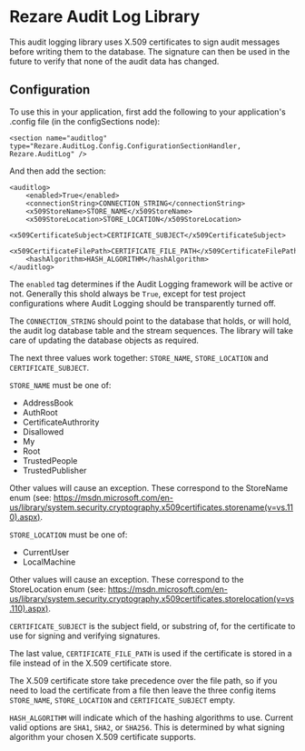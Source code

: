 ﻿# Rezare Audit Log Library

This audit logging library uses X.509 certificates to sign audit messages
before writing them to the database. The signature can then be used in the
future to verify that none of the audit data has changed.

## Configuration

To use this in your application, first add the following to your application's
.config file (in the configSections node):

```
<section name="auditlog" type="Rezare.AuditLog.Config.ConfigurationSectionHandler, Rezare.AuditLog" />
```

And then add the section:

```
<auditlog>
	<enabled>True</enabled>
	<connectionString>CONNECTION_STRING</connectionString>
	<x509StoreName>STORE_NAME</x509StoreName>
	<x509StoreLocation>STORE_LOCATION</x509StoreLocation>
	<x509CertificateSubject>CERTIFICATE_SUBJECT</x509CertificateSubject>
	<x509CertificateFilePath>CERTIFICATE_FILE_PATH</x509CertificateFilePath>
	<hashAlgorithm>HASH_ALGORITHM</hashAlgorithm>
</auditlog>
```

The `enabled` tag determines if the Audit Logging framework will be active
or not. Generally this shold always be `True`, except for test project
configurations where Audit Logging should be transparently turned off.

The `CONNECTION_STRING` should point to the database that holds, or will hold,
the audit log database table and the stream sequences. The library will take
care of updating the database objects as required.

The next three values work together: `STORE_NAME`, `STORE_LOCATION` and 
`CERTIFICATE_SUBJECT`.

`STORE_NAME` must be one of:

* AddressBook
* AuthRoot
* CertificateAuthrority
* Disallowed
* My
* Root
* TrustedPeople
* TrustedPublisher

Other values will cause an exception. These correspond to the StoreName enum
(see: https://msdn.microsoft.com/en-us/library/system.security.cryptography.x509certificates.storename(v=vs.110).aspx).

`STORE_LOCATION` must be one of:

* CurrentUser
* LocalMachine

Other values will cause an exception. These correspond to the StoreLocation enum
(see: https://msdn.microsoft.com/en-us/library/system.security.cryptography.x509certificates.storelocation(v=vs.110).aspx).

`CERTIFICATE_SUBJECT` is the subject field, or substring of, for the certificate
to use for signing and verifying signatures.

The last value, `CERTIFICATE_FILE_PATH` is used if the certificate is stored in
a file instead of in the X.509 certificate store.

The X.509 certificate store take precedence over the file path, so if you need
to load the certificate from a file then leave the three config items 
`STORE_NAME`, `STORE_LOCATION` and  `CERTIFICATE_SUBJECT` empty.

`HASH_ALGORITHM` will indicate which of the hashing algorithms to use. Current
valid options are `SHA1`, `SHA2`, or `SHA256`. This is determined by what
signing algorithm your chosen X.509 certificate supports.